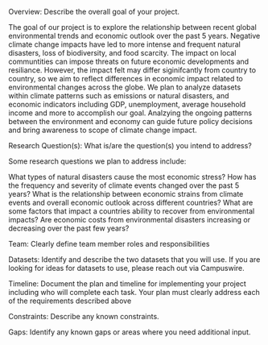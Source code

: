 Overview: Describe the overall goal of your project.

The goal of our project is to explore the relationship between recent global environmental trends and economic outlook over the past 5 years. Negative climate change impacts have led to more intense and frequent natural disasters, loss of biodiversity, and food scarcity. The impact on local communtities can impose threats on future economic developments and resiliance. However, the impact felt may differ siginifcantly from country to country, so we aim to reflect differences in economic impact related to environmental changes across the globe. We plan to analyze datasets within climate patterns such as emissions or natural disasters, and economic indicators including GDP, unemployment, average household income and more to accomplish our goal. Analzying the ongoing patterns between the environment and economy can guide future policy decisions and bring awareness to scope of climate change impact. 


Research Question(s): What is/are the question(s) you intend to address?

Some research questions we plan to address include:

What types of natural disasters cause the most economic stress?
How has the frequency and severity of climate events changed over the past 5 years?
What is the relationship between economic strains from climate events and overall economic outlook across different countries?
What are some factors that impact a countries ability to recover from environmental impacts?
Are economic costs from environmental disasters increasing or decreasing over the past few years?

Team: Clearly define team member roles and responsibilities


Datasets: Identify and describe the two datasets that you will use. If you are looking for ideas for datasets to use, please reach out via Campuswire.


Timeline: Document the plan and timeline for implementing your project including who will complete each task. Your plan must clearly address each of the requirements described above


Constraints: Describe any known constraints.


Gaps: Identify any known gaps or areas where you need additional input.




